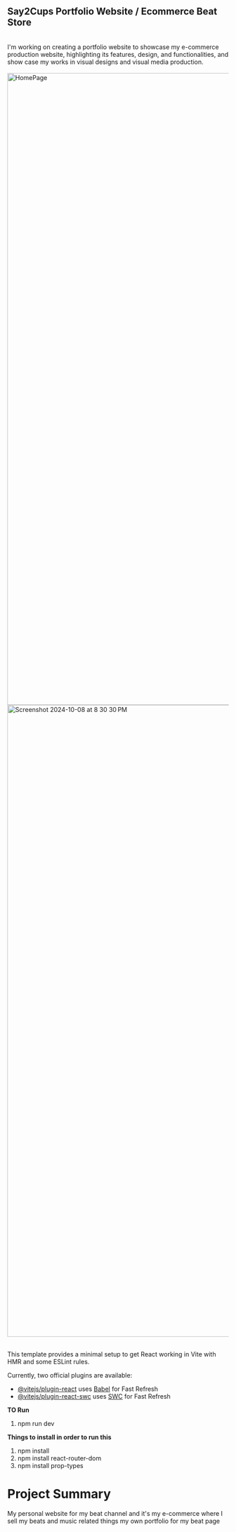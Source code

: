 ## Say2Cups Portfolio Website / Ecommerce Beat Store

<br>
I'm working on creating a portfolio website to showcase my e-commerce production website, highlighting its features, design, and functionalities, and show case my works in visual designs and visual media production.
<br>
<br>


<img width="1440" alt="HomePage" src="https://github.com/user-attachments/assets/b423285d-b8e0-4657-ac3e-3c0cea9834b5">
<img width="1440" alt="Screenshot 2024-10-08 at 8 30 30 PM" src="https://github.com/user-attachments/assets/63742754-57ab-459e-ac0e-687ced464002">

<br>
<br>


This template provides a minimal setup to get React working in Vite with HMR and some ESLint rules.

Currently, two official plugins are available:

- [@vitejs/plugin-react](https://github.com/vitejs/vite-plugin-react/blob/main/packages/plugin-react/README.md) uses [Babel](https://babeljs.io/) for Fast Refresh
- [@vitejs/plugin-react-swc](https://github.com/vitejs/vite-plugin-react-swc) uses [SWC](https://swc.rs/) for Fast Refresh


**TO Run**

1. npm run dev

**Things to install in order to run this**

1. npm install
2. npm install react-router-dom
3. npm install prop-types

# Project Summary

My personal website for my beat channel and it's my e-commerce where I sell my beats and music related things my own portfolio for my beat page
